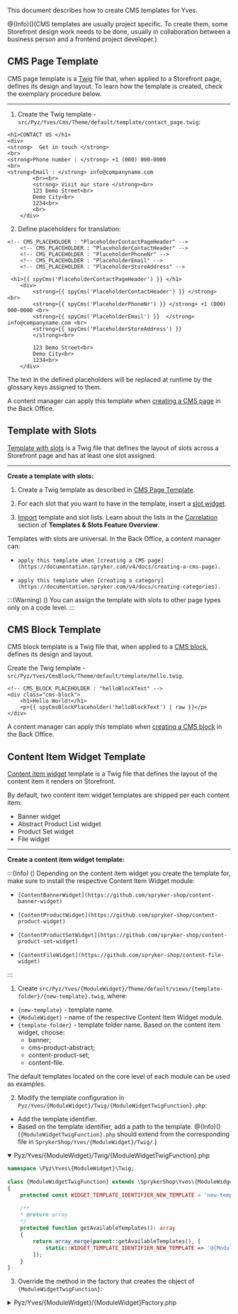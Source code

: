 This document describes how to create CMS templates for Yves.

@(Info)()(CMS templates are usually project specific. To create them, some Storefront design work needs to be done, usually in collaboration between a business person and a frontend project developer.)

## CMS Page Template

CMS page template is a [Twig](https://twig.symfony.com/) file that, when applied to a Storefront page, defines its design and layout. 
To learn how the template is created, check the exemplary procedure below. 
***
1. Create the Twig template - `src/Pyz/Yves/Cms/Theme/default/template/contact_page.twig`:


    
```
<h1>CONTACT US </h1>
<div>
<strong>  Get in touch </strong>
<br>
<strong>Phone number : </strong> +1 (000) 000-0000
<br>
<strong>Email : </strong> info@companyname.com
        <br><br>
        <strong> Visit our store </strong><br>
        123 Demo Street<br>
        Demo City<br>
        1234<br>
        <br>
    </div>
```
 

2. Define placeholders for translation:

```twig
<!-- CMS_PLACEHOLDER : "PlaceholderContactPageHeader" -->
    <!-- CMS_PLACEHOLDER : "PlaceholderContactHeader" -->
    <!-- CMS_PLACEHOLDER : "PlaceholderPhoneNr" -->
    <!-- CMS_PLACEHOLDER : "PlaceholderEmail" -->
    <!-- CMS_PLACEHOLDER : "PlaceholderStoreAddress" -->
    
 <h1>{{ spyCms('PlaceholderContactPageHeader') }} </h1>
    <div>
        <strong>{{ spyCms('PlaceholderContactHeader') }} </strong> <br>
        <strong>{{ spyCms('PlaceholderPhoneNr') }} </strong> +1 (000) 000-0000 <br>
        <strong>{{ spyCms('PlaceholderEmail') }}  </strong> info@companyname.com <br>
        <strong>{{ spyCms('PlaceholderStoreAddress') }}  
        </strong><br>
      
        123 Demo Street<br>
        Demo City<br>
        1234<br>
    </div>

```

The text in the defined placeholders will be replaced at runtime by the glossary keys assigned to them.

A content manager can apply this template when [creating a CMS page](https://documentation.spryker.com/v4/docs/creating-a-cms-page) in the Back Office.

## Template with Slots

[Template with slots](https://documentation.spryker.com/docs/templates-slots-feature-overview) is a Twig file that defines the layout of slots across a Storefront page and has at least one slot assigned. 

***

**Create a template with slots:**

1. Create a Twig template as described in [CMS Page Template](#cms-page-template). 

2. For each slot that you want to have in the template, insert a [slot widget](https://documentation.spryker.com/v4/docs/templates-slots-feature-overview#slot-widget). 

3. [Import](https://documentation.spryker.com/v4/docs/data-importers-review-implementation) template and slot lists. Learn about the lists in the [Correlation](https://documentation.spryker.com/v4/docs/templates-slots-feature-overview#correlation) section of **Templates & Slots Feature Overview**.


Templates with slots are universal. In the Back Office, a content manager can:

*     apply this template when [creating a CMS page](https://documentation.spryker.com/v4/docs/creating-a-cms-page).
*     apply this template when [creating a category](https://documentation.spryker.com/v4/docs/creating-categories).

:::(Warning) ()
You can assign the template with slots to other page types only on a code level. 
:::

## CMS Block Template


CMS block template is a Twig file that, when applied to a [CMS block](https://documentation.spryker.com/v4/docs/cms-block), defines its design and layout. 

Create the Twig template - `src/Pyz/Yves/CmsBlock/Theme/default/template/hello.twig`. 

```twig
<!-- CMS_BLOCK_PLACEHOLDER : "helloBlockText" -->
<div class="cms-block">
	<h1>Hello World!</h1>
	<p>{{ spyCmsBlockPlaceholder('helloBlockText') | raw }}</p>
</div>	
```
 

A content manager can apply this template when [creating a CMS block](https://documentation.spryker.com/v4/docs/creating-cms-block) in the Back Office.


## Content Item Widget Template

[Content item widget](https://documentation.spryker.com/v4/docs/content-items-widgets-overview) template is a Twig file that defines the layout of the content item it renders on Storefront.

By default, two content item widget templates are shipped per each content item: 

* Banner widget
* Abstract Product List widget
* Product Set widget 
* File widget 

***

**Create a content item widget template:**

:::(Info) ()
Depending on the content item widget you create the template for, make sure to install the respective Content Item Widget module:

*     [ContentBannerWidget](https://github.com/spryker-shop/content-banner-widget)
*     [ContentProductWidget](https://github.com/spryker-shop/content-product-widget)
*     [ContentProductSetWidget](https://github.com/spryker-shop/content-product-set-widget)
*     [ContentFileWidget](https://github.com/spryker-shop/content-file-widget)

:::


1. Create `src/Pyz/Yves/{ModuleWidget}/Theme/default/views/{template-folder}/{new-template}.twig`, where:

* `{new-template}` - template name.
* `{ModuleWidget}` - name of the respective Content Item Widget module.
* `{template-folder}` - template folder name. Based on the content item widget, choose: 
    * banner;
    * cms-product-abstract;
    * content-product-set;
    * content-file.

The default templates located on the core level of each module can be used as examples.

2. Modify the template configuration in `Pyz/Yves/{ModuleWidget}/Twig/{ModuleWidgetTwigFunction}.php`:
* Add the template identifier.
* Based on the template identifier, add a path to the template.
@(Info)()(`{ModuleWidgetTwigFunction}.php` should extend from the corresponding file in `SprykerShop/Yves/{ModuleWidget}/Twig/`.)

<details open>
    <summary>Pyz/Yves/{ModuleWidget}/Twig/{ModuleWidgetTwigFunction}.php</summary>

```php
namespace \Pyz\Yves\{ModuleWidget}\Twig;
 
class {ModuleWidgetTwigFunction} extends \SprykerShop\Yves\{ModuleWidget}\Twig\{ModuleWidgetTwigFunction}
{
    protected const WIDGET_TEMPLATE_IDENTIFIER_NEW_TEMPLATE = 'new-template';
     
    /**
    * @return array
    */
    protected function getAvailableTemplates(): array
    {
        return array_merge(parent::getAvailableTemplates(), [
            static::WIDGET_TEMPLATE_IDENTIFIER_NEW_TEMPLATE => '@{ModuleWidget}/views/{template-folder}/{new-template}.twig',
        ]);
    }
}
```
</details>
 

3. Override the method in the factory that creates the object of `{ModuleWidgetTwigFunction}`:

<details>
    <summary>Pyz/Yves/{ModuleWidget}/{ModuleWidget}Factory.php</summary>
    
```php
namespace \Pyz\Yves\{ModuleWidget};
 
use \Pyz\Yves\{ModuleWidget}\Twig\{ModuleWidgetTwigFunction};
 
class {ModuleWidget}Factory extends \SprykerShop\Yves\{ModuleWidget}\{ModuleWidget}Factory
{
    /**
    * @param \Twig\Environment $twig
    * @param string $localeName
    *
    * @return \Pyz\Yves\{ModuleWidget}\Twig\{ModuleWidgetTwigFunction}
    */
    public function createContentBannerTwigFunction(Environment $twig, string $localeName): \SprykerShop\Yves\{ModuleWidget}\Twig\{ModuleWidgetTwigFunction}
    {
        return new {ModuleWidgetTwigFunction}(
            $twig,
            $localeName,
            $this->getContentBannerClient()
        );
    }
}
```
    
</details>
